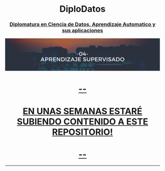 <h1 align='center'> DiploDatos </h1>
<h3>
  <a href="https://diplodatos.famaf.unc.edu.ar/">
    <p align="center"> Diplomatura en Ciencia de Datos, Aprendizaje Automatico y sus aplicaciones 
    </h3>

<p align="center">
  <img src="https://github.com/nicoambrosis/Aprendizaje-Supervisado/blob/main/Banners%20Diplodatos.png">
</p>

  <h1 align='center'> -- </h1>
  <h1 align='center'> EN UNAS SEMANAS ESTARÉ SUBIENDO CONTENIDO A ESTE REPOSITORIO! </h1>
  <h1 align='center'> -- </h1>

---
